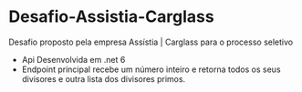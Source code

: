 # Desafio-Assistia-Carglass
Desafio proposto pela empresa Assístia | Carglass para o processo seletivo

- Api Desenvolvida em .net 6
- Endpoint principal recebe um número inteiro e retorna todos os seus divisores e outra lista dos divisores primos.
